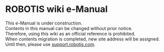 # ROBOTIS wiki e-Manual

This e-Manual is under construction.  
Contents in this manual can be changed without prior notice.  
Therefore, using this wiki as an official reference is prohibited.  
When contents migration is completed, new site address will be assigned.  
Until then, please use [support.robotis.com](#support.robotis.com).  
